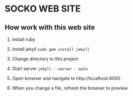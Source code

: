 # SOCKO WEB SITE 

## How work with this web site

1. Install ruby

2. Install jekyll `sudo gem install jekyll`

3. Change directory to this project

4. Start server `jekyll --server --auto`

5. Open browser and navigate to http://localhost:4000

6. When you change a file, refresh the browser to preview



